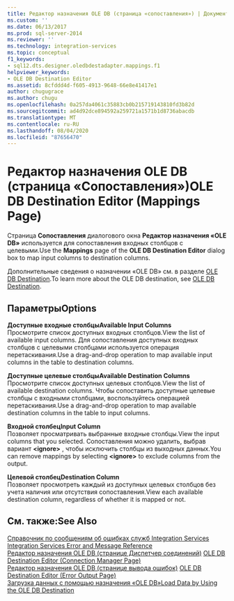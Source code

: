 ```yaml
---
title: Редактор назначения OLE DB (страница «сопоставления») | Документация Майкрософт
ms.custom: ''
ms.date: 06/13/2017
ms.prod: sql-server-2014
ms.reviewer: ''
ms.technology: integration-services
ms.topic: conceptual
f1_keywords:
- sql12.dts.designer.oledbdestadapter.mappings.f1
helpviewer_keywords:
- OLE DB Destination Editor
ms.assetid: 8cfddd4d-f605-4913-9648-66e8e41417e1
author: chugugrace
ms.author: chugu
ms.openlocfilehash: 0a257da4061c35883cb0b215719143810fd3b82d
ms.sourcegitcommit: ad4d92dce894592a259721a1571b1d8736abacdb
ms.translationtype: MT
ms.contentlocale: ru-RU
ms.lasthandoff: 08/04/2020
ms.locfileid: "87656470"
---
```

# <a name="ole-db-destination-editor-mappings-page"></a><span data-ttu-id="1418c-102">Редактор назначения OLE DB (страница «Сопоставления»)</span><span class="sxs-lookup"><span data-stu-id="1418c-102">OLE DB Destination Editor (Mappings Page)</span></span>
  <span data-ttu-id="1418c-103">Страница **Сопоставления** диалогового окна **Редактор назначения «OLE DB»** используется для сопоставления входных столбцов с целевыми.</span><span class="sxs-lookup"><span data-stu-id="1418c-103">Use the **Mappings** page of the **OLE DB Destination Editor** dialog box to map input columns to destination columns.</span></span>  
  
 <span data-ttu-id="1418c-104">Дополнительные сведения о назначении «OLE DB» см. в разделе [OLE DB Destination](data-flow/ole-db-destination.md).</span><span class="sxs-lookup"><span data-stu-id="1418c-104">To learn more about the OLE DB destination, see [OLE DB Destination](data-flow/ole-db-destination.md).</span></span>  
  
## <a name="options"></a><span data-ttu-id="1418c-105">Параметры</span><span class="sxs-lookup"><span data-stu-id="1418c-105">Options</span></span>  
 <span data-ttu-id="1418c-106">**Доступные входные столбцы**</span><span class="sxs-lookup"><span data-stu-id="1418c-106">**Available Input Columns**</span></span>  
 <span data-ttu-id="1418c-107">Просмотрите список доступных входных столбцов.</span><span class="sxs-lookup"><span data-stu-id="1418c-107">View the list of available input columns.</span></span> <span data-ttu-id="1418c-108">Для сопоставления доступных входных столбцов с целевыми столбцами используется операция перетаскивания.</span><span class="sxs-lookup"><span data-stu-id="1418c-108">Use a drag-and-drop operation to map available input columns in the table to destination columns.</span></span>  
  
 <span data-ttu-id="1418c-109">**Доступные целевые столбцы**</span><span class="sxs-lookup"><span data-stu-id="1418c-109">**Available Destination Columns**</span></span>  
 <span data-ttu-id="1418c-110">Просмотрите список доступных целевых столбцов.</span><span class="sxs-lookup"><span data-stu-id="1418c-110">View the list of available destination columns.</span></span> <span data-ttu-id="1418c-111">Чтобы сопоставить доступные целевые столбцы с входными столбцами, воспользуйтесь операцией перетаскивания.</span><span class="sxs-lookup"><span data-stu-id="1418c-111">Use a drag-and-drop operation to map available destination columns in the table to input columns.</span></span>  
  
 <span data-ttu-id="1418c-112">**Входной столбец**</span><span class="sxs-lookup"><span data-stu-id="1418c-112">**Input Column**</span></span>  
 <span data-ttu-id="1418c-113">Позволяет просматривать выбранные входные столбцы.</span><span class="sxs-lookup"><span data-stu-id="1418c-113">View the input columns that you selected.</span></span> <span data-ttu-id="1418c-114">Сопоставления можно удалить, выбрав вариант **\<ignore>** , чтобы исключить столбцы из выходных данных.</span><span class="sxs-lookup"><span data-stu-id="1418c-114">You can remove mappings by selecting **\<ignore>** to exclude columns from the output.</span></span>  
  
 <span data-ttu-id="1418c-115">**Целевой столбец**</span><span class="sxs-lookup"><span data-stu-id="1418c-115">**Destination Column**</span></span>  
 <span data-ttu-id="1418c-116">Позволяет просмотреть каждый из доступных целевых столбцов без учета наличия или отсутствия сопоставления.</span><span class="sxs-lookup"><span data-stu-id="1418c-116">View each available destination column, regardless of whether it is mapped or not.</span></span>  
  
## <a name="see-also"></a><span data-ttu-id="1418c-117">См. также:</span><span class="sxs-lookup"><span data-stu-id="1418c-117">See Also</span></span>  
 <span data-ttu-id="1418c-118">[Справочник по сообщениям об ошибках служб Integration Services](../../2014/integration-services/integration-services-error-and-message-reference.md) </span><span class="sxs-lookup"><span data-stu-id="1418c-118">[Integration Services Error and Message Reference](../../2014/integration-services/integration-services-error-and-message-reference.md) </span></span>  
 <span data-ttu-id="1418c-119">[Редактор назначения OLE DB &#40;странице Диспетчер соединений&#41;](../../2014/integration-services/ole-db-destination-editor-connection-manager-page.md) </span><span class="sxs-lookup"><span data-stu-id="1418c-119">[OLE DB Destination Editor &#40;Connection Manager Page&#41;](../../2014/integration-services/ole-db-destination-editor-connection-manager-page.md) </span></span>  
 <span data-ttu-id="1418c-120">[Редактор назначения OLE DB &#40;странице вывода ошибок&#41;](../../2014/integration-services/ole-db-destination-editor-error-output-page.md) </span><span class="sxs-lookup"><span data-stu-id="1418c-120">[OLE DB Destination Editor &#40;Error Output Page&#41;](../../2014/integration-services/ole-db-destination-editor-error-output-page.md) </span></span>  
 [<span data-ttu-id="1418c-121">Загрузка данных с помощью назначения «OLE DB»</span><span class="sxs-lookup"><span data-stu-id="1418c-121">Load Data by Using the OLE DB Destination</span></span>](data-flow/load-data-by-using-the-ole-db-destination.md)  
  
  
